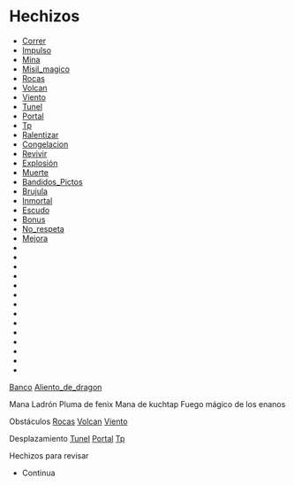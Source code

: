 # Hechizos

- [Correr](Hechizos/Correr.md)
- [Impulso](Hechizos/Impulso.md)
- [Mina](Hechizos/Mina.md)
- [Misil_magico](Hechizos/Misil_magico.md)
- [Rocas](Hechizos/Rocas.md)
- [Volcan](Hechizos/Volcan.md)
- [Viento](Hechizos/Viento.md)
- [Tunel](Hechizos/Tunel.md)
- [Portal](Hechizos/Portal.md)
- [Tp](Hechizos/Tp.md)
- [Ralentizar](Hechizos/Ralentizar.md)
- [Congelacion](Hechizos/Congelacion.md)
- [Revivir](Hechizos/Revivir.md)
- [Explosión](Hechizos/Explosión.md)
- [Muerte](Hechizos/Muerte.md)
- [Bandidos_Pictos](Hechizos/Bandidos_Pictos.md)
- [Brujula](Hechizos/Brujula.md)
- [Inmortal](Hechizos/Inmortal.md)
- [Escudo](Hechizos/Escudo.md)
- [Bonus](Hechizos/Bonus.md)
- [No_respeta](Hechizos/No_respeta.md)
- [Mejora](Hechizos/Mejora.md)
- 
- 
- 
- 
-  
- 
- 
- 
- 
- 
- 
- 
- 
- 

[Banco](Hechizos/Banco.md)
[Aliento_de_dragon](Hechizos/Aliento_de_dragon.md)

Mana 
Ladrón
Pluma de fenix
Mana de kuchtap
Fuego mágico de los enanos


Obstáculos
[Rocas](Hechizos/Rocas.md)
[Volcan](Hechizos/Volcan.md)
[Viento](Hechizos/Viento.md)


Desplazamiento
[Tunel](Hechizos/Tunel.md)
[Portal](Hechizos/Portal.md)
[Tp](Hechizos/Tp.md)


Hechizos para revisar 
- Continua 


<!--
Para que sirven lo hechizos?

Los hechizos sirven para que el juego sea menos predecible, mas caótico. De esa forma, el juego es mas divertido por que la estrategia se forma en función de los hechizos que al estar disponibles para todos, hay prisa por activarlo antes que el resto.

Siempre puedes hacer los tuyos propios y ponerlos en GitHub para toda la comunidad.
-->
